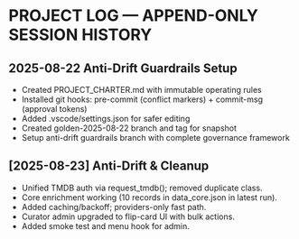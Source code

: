 # PROJECT LOG — APPEND-ONLY SESSION HISTORY

## 2025-08-22 Anti-Drift Guardrails Setup
- Created PROJECT_CHARTER.md with immutable operating rules
- Installed git hooks: pre-commit (conflict markers) + commit-msg (approval tokens)
- Added .vscode/settings.json for safer editing
- Created golden-2025-08-22 branch and tag for snapshot
- Setup anti-drift guardrails branch with complete governance framework
## [2025-08-23] Anti-Drift & Cleanup
- Unified TMDB auth via request_tmdb(); removed duplicate class.
- Core enrichment working (10 records in data_core.json in latest run).
- Added caching/backoff; providers-only fast path.
- Curator admin upgraded to flip-card UI with bulk actions.
- Added smoke test and menu hook for admin.


